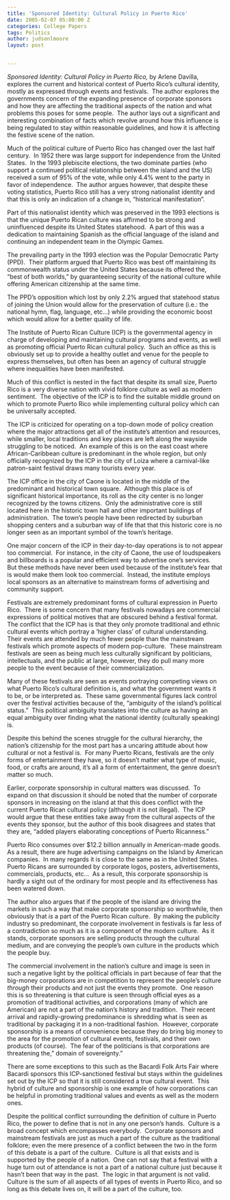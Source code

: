 ```yaml
---
title: 'Sponsored Identity: Cultural Policy in Puerto Rico'
date: 2005-02-07 05:00:00 Z
categories: College Papers
tags: Politics
author: judsonlmoore
layout: post


---
```


_Sponsored Identity: Cultural Policy in Puerto Rico,_ by Arlene Davilla, explores the current and historical context of Puerto Rico’s cultural identity, mostly as expressed through events and festivals.  The author explores the governments concern of the expanding presence of corporate sponsors and how they are affecting the traditional aspects of the nation and what problems this poses for some people.  The author lays out a significant and interesting combination of facts which revolve around how this influence is being regulated to stay within reasonable guidelines, and how it is affecting the festive scene of the nation.

Much of the political culture of Puerto Rico has changed over the last half century.  In 1952 there was large support for independence from the United States.  In the 1993 plebiscite elections, the two dominate parties (who support a continued political relationship between the island and the US) received a sum of 95% of the vote, while only 4.4% went to the party in favor of independence.  The author argues however, that despite these voting statistics, Puerto Rico still has a very strong nationalist identity and that this is only an indication of a change in, “historical manifestation”.

Part of this nationalist identity which was preserved in the 1993 elections is that the unique Puerto Rican culture was affirmed to be strong and uninfluenced despite its United States statehood.  A part of this was a dedication to maintaining Spanish as the official language of the island and continuing an independent team in the Olympic Games.

The prevailing party in the 1993 election was the Popular Democratic Party (PPD).  Their platform argued that Puerto Rico was best off maintaining its commonwealth status under the United States because its offered the, “best of both worlds,” by guaranteeing security of the national culture while offering American citizenship at the same time.

The PPD’s opposition which lost by only 2.2% argued that statehood status of joining the Union would allow for the preservation of culture (i.e.: the national hymn, flag, language, etc…) while providing the economic boost which would allow for a better quality of life.

The Institute of Puerto Rican Culture (ICP) is the governmental agency in charge of developing and maintaining cultural programs and events, as well as promoting official Puerto Rican cultural policy.  Such an office as this is obviously set up to provide a healthy outlet and venue for the people to express themselves, but often has been an agency of cultural struggle where inequalities have been manifested.

Much of this conflict is nested in the fact that despite its small size, Puerto Rico is a very diverse nation with vivid folklore culture as well as modern sentiment.  The objective of the ICP is to find the suitable middle ground on which to promote Puerto Rico while implementing cultural policy which can be universally accepted.

The ICP is criticized for operating on a top-down mode of policy creation where the major attractions get all of the institute’s attention and resources, while smaller, local traditions and key places are left along the wayside struggling to be noticed.  An example of this is on the east coast where African-Caribbean culture is predominant in the whole region, but only officially recognized by the ICP in the city of Loiza where a carnival-like patron-saint festival draws many tourists every year.

The ICP office in the city of Caone is located in the middle of the predominant and historical town square.  Although this place is of significant historical importance, its roll as the city center is no longer recognized by the towns citizens.  Only the administrative core is still located here in the historic town hall and other important buildings of administration.  The town’s people have been redirected by suburban shopping centers and a suburban way of life that that this historic core is no longer seen as an important symbol of the town’s heritage.

One major concern of the ICP in their day-to-day operations is to not appear too commercial.  For instance, in the city of Caone, the use of loudspeakers and billboards is a popular and efficient way to advertise one’s services.  But these methods have never been used because of the institute’s fear that is would make them look too commercial.  Instead, the institute employs local sponsors as an alternative to mainstream forms of advertising and community support.

Festivals are extremely predominant forms of cultural expression in Puerto Rico.  There is some concern that many festivals nowadays are commercial expressions of political motives that are obscured behind a festival format.  The conflict that the ICP has is that they only promote traditional and ethnic cultural events which portray a ‘higher class’ of cultural understanding.  Their events are attended by much fewer people than the mainstream festivals which promote aspects of modern pop-culture.  These mainstream festivals are seen as being much less culturally significant by politicians, intellectuals, and the public at large, however, they do pull many more people to the event because of their commercialization.

Many of these festivals are seen as events portraying competing views on what Puerto Rico’s cultural definition is, and what the government wants it to be, or be interpreted as.  These same governmental figures lack control over the festival activities because of the, “ambiguity of the island’s political status.”  This political ambiguity translates into the culture as having an equal ambiguity over finding what the national identity (culturally speaking) is.

Despite this behind the scenes struggle for the cultural hierarchy, the nation’s citizenship for the most part has a uncaring attitude about how cultural or not a festival is.  For many Puerto Ricans, festivals are the only forms of entertainment they have, so it doesn’t matter what type of music, food, or crafts are around, it’s all a form of entertainment, the genre doesn’t matter so much.

Earlier, corporate sponsorship in cultural matters was discussed.  To expand on that discussion it should be noted that the number of corporate sponsors in increasing on the island at that this does conflict with the current Puerto Rican cultural policy (although it is not illegal).  The ICP would argue that these entities take away from the cultural aspects of the events they sponsor, but the author of this book disagrees and states that they are, “added players elaborating conceptions of Puerto Ricanness.”

Puerto Rico consumes over \$12.2 billion annually in American-made goods.  As a result, there are huge advertising campaigns on the Island by American companies.  In many regards it is close to the same as in the United States.  Puerto Ricans are surrounded by corporate logos, posters, advertisements, commercials, products, etc…  As a result, this corporate sponsorship is hardly a sight out of the ordinary for most people and its effectiveness has been watered down.

The author also argues that if the people of the island are driving the markets in such a way that make corporate sponsorship so worthwhile, then obviously that _is_ a part of the Puerto Rican culture.  By making the publicity industry so predominant, the corporate involvement in festivals is far less of a contradiction so much as it is a component of the modern culture.  As it stands, corporate sponsors are selling products through the cultural medium, and are conveying the people’s own culture in the products which the people buy.

The commercial involvement in the nation’s culture and image is seen in such a negative light by the political officials in part because of fear that the big-money corporations are in competition to represent the people’s culture _through_ their products and not just the events they promote.  One reason this is so threatening is that culture is seen through official eyes as a promotion of traditional activities, and corporations (many of which are American) are not a part of the nation’s history and tradition.  Their recent arrival and rapidly-growing predominance is shredding what is seen as traditional by packaging it in a non-traditional fashion.  However, corporate sponsorship is a means of convenience because they do bring big money to the area for the promotion of cultural events, festivals, and their own products (of course).  The fear of the politicians is that corporations are threatening the,” domain of sovereignty.”

There are some exceptions to this such as the Bacardi Folk Arts Fair where Bacardi sponsors this ICP-sanctioned festival but stays within the guidelines set out by the ICP so that it is still considered a true cultural event.  This hybrid of culture and sponsorship is one example of how corporations can be helpful in promoting traditional values and events as well as the modern ones.

Despite the political conflict surrounding the definition of culture in Puerto Rico, the power to define that is not in any one person’s hands.  Culture is a broad concept which encompasses everybody.  Corporate sponsors and mainstream festivals are just as much a part of the culture as the traditional folklore; even the mere presence of a conflict between the two in the form of this debate is a part of the culture.  Culture is all that exists and is supported by the people of a nation.  One can not say that a festival with a huge turn out of attendance is not a part of a national culture just because it hasn’t been that way in the past.  The logic in that argument is not valid.  Culture is the sum of all aspects of all types of events in Puerto Rico, and so long as this debate lives on, it will be a part of the culture, too.
